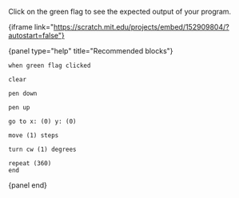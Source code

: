 Click on the green flag to see the expected output of your program.

{iframe link="https://scratch.mit.edu/projects/embed/152909804/?autostart=false"}

{panel type="help" title="Recommended blocks"}

```scratch:split:random
when green flag clicked
```

```scratch:split:random
clear

pen down

pen up
```

```scratch:split:random
go to x: (0) y: (0)

move (1) steps

turn cw (1) degrees
```

```scratch:split:random
repeat (360)
end
```

{panel end}
